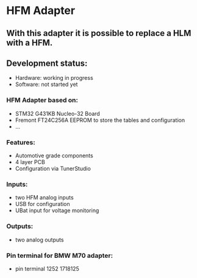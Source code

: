 
# HFM Adapter

## With this adapter it is possible to replace a HLM with a HFM.

## Development status:
- Hardware: working in progress
- Software: not started yet

### HFM Adapter based on:
- STM32 G431KB Nucleo-32 Board
- Fremont FT24C256A EEPROM to store the tables and configuration
- ...

### Features:
- Automotive grade components
- 4 layer PCB
- Configuration via TunerStudio

### Inputs: 
- two HFM analog inputs
- USB for configuration
- UBat input for voltage monitoring

### Outputs: 
- two analog outputs

### Pin terminal for BMW M70 adapter:
- pin terminal 1252 1718125